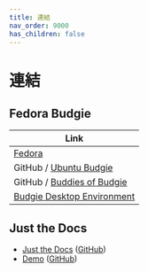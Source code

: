 ```yaml
---
title: 連結
nav_order: 9000
has_children: false
---
```



# 連結




## Fedora Budgie

| Link |
| ---- |
| [Fedora](https://fedoraproject.org/) |
| GitHub / [Ubuntu Budgie](https://github.com/UbuntuBudgie) |
| GitHub / [Buddies of Budgie](https://github.com/BuddiesOfBudgie) |
| [Budgie Desktop Environment](https://buddiesofbudgie.org/) |




## Just the Docs

* [Just the Docs](https://pmarsceill.github.io/just-the-docs/) ([GitHub](https://github.com/pmarsceill/just-the-docs))
* [Demo](https://pmarsceill.github.io/jtd-remote/) ([GitHub](https://github.com/pmarsceill/jtd-remote))
